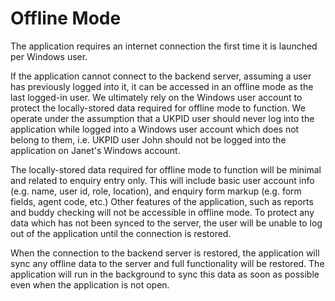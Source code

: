 # Offline Mode

The application requires an internet connection the first time it is launched per Windows user.

If the application cannot connect to the backend server, assuming a user has previously logged into it, it can be
accessed in an offline mode as the last logged-in user. We ultimately rely on the Windows user account to protect the
locally-stored data required for offline mode to function. We operate under the assumption that a UKPID user should
never log into the application while logged into a Windows user account which does not belong to them, i.e. UKPID user
John should not be logged into the application on Janet's Windows account.

The locally-stored data required for offline mode to function will be minimal and related to enquiry entry only. This
will include basic user account info (e.g. name, user id, role, location), and enquiry form markup (e.g. form fields,
agent code, etc.) Other features of the application, such as reports and buddy checking will not be accessible in
offline mode. To protect any data which has not been synced to the server, the user will be unable to log out of the
application until the connection is restored.

When the connection to the backend server is restored, the application will sync any offline data to the server and full
functionality will be restored. The application will run in the background to sync this data as soon as possible even
when the application is not open.
